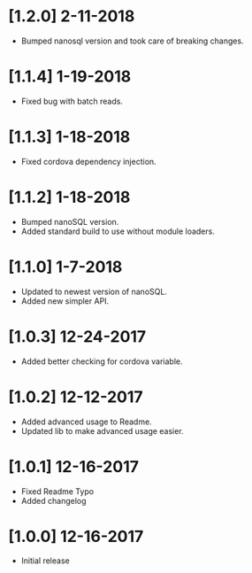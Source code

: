 # [1.2.0] 2-11-2018
- Bumped nanosql version and took care of breaking changes.

# [1.1.4] 1-19-2018
- Fixed bug with batch reads.

# [1.1.3] 1-18-2018
- Fixed cordova dependency injection.

# [1.1.2] 1-18-2018
- Bumped nanoSQL version.
- Added standard build to use without module loaders.

# [1.1.0] 1-7-2018
- Updated to newest version of nanoSQL.
- Added new simpler API.

# [1.0.3] 12-24-2017
- Added better checking for cordova variable.

# [1.0.2] 12-12-2017
- Added advanced usage to Readme.
- Updated lib to make advanced usage easier.

# [1.0.1] 12-16-2017
- Fixed Readme Typo
- Added changelog

# [1.0.0] 12-16-2017
- Initial release